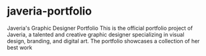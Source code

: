 # javeria-portfolio
Javeria's Graphic Designer Portfolio  This is the official portfolio project of Javeria, a talented and creative graphic designer specializing in visual design, branding, and digital art. The portfolio showcases a collection of her best work
